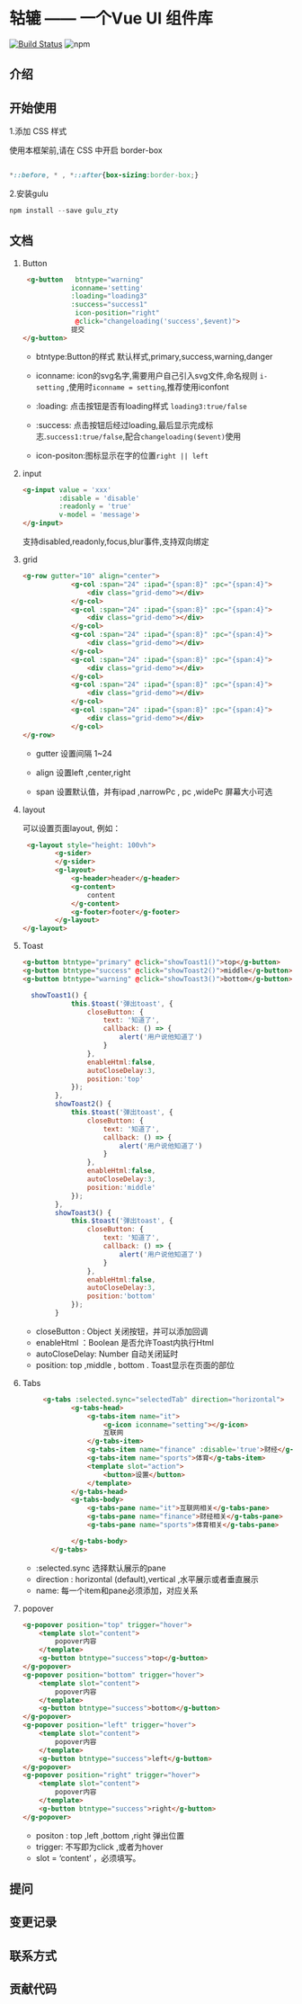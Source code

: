 # 轱辘 —— 一个Vue UI 组件库
[![Build Status](https://travis-ci.org/Storm4542/gulu.svg?branch=master)](https://travis-ci.org/Storm4542/gulu) 
![npm](https://img.shields.io/npm/v/npm.svg)

## 介绍
## 开始使用
1.添加 CSS 样式

使用本框架前,请在 CSS 中开启 border-box

```css

*::before, * , *::after{box-sizing:border-box;}

```
2.安装gulu 
```javascript
npm install --save gulu_zty
```
## 文档

1. Button

   ```html
    <g-button 	btntype="warning"
               iconname='setting'
               :loading="loading3"
               :success="success1"
                icon-position="right"
                @click="changeloading('success',$event)">
               提交
   </g-button>
   ```

   - btntype:Button的样式 默认样式,primary,success,warning,danger

   - iconname: icon的svg名字,需要用户自己引入svg文件,命名规则 `i-setting` ,使用时`iconname = setting`,推荐使用iconfont

   - :loading: 点击按钮是否有loading样式 `loading3:true/false`

   - :success: 点击按钮后经过loading,最后显示完成标志.`success1:true/false`,配合`changeloading($event)`使用

   - icon-positon:图标显示在字的位置`right || left`

2. input 

   ```html
   <g-input value = 'xxx'
            :disable = 'disable'
            :readonly = 'true'
            v-model = 'message'>
   </g-input>
   ```

   支持disabled,readonly,focus,blur事件,支持双向绑定

3. grid

   ```html
   <g-row gutter="10" align="center">
               <g-col :span="24" :ipad="{span:8}" :pc="{span:4}">
                   <div class="grid-demo"></div>
               </g-col>
               <g-col :span="24" :ipad="{span:8}" :pc="{span:4}">
                   <div class="grid-demo"></div>
               </g-col>
               <g-col :span="24" :ipad="{span:8}" :pc="{span:4}">
                   <div class="grid-demo"></div>
               </g-col>
               <g-col :span="24" :ipad="{span:8}" :pc="{span:4}">
                   <div class="grid-demo"></div>
               </g-col>
               <g-col :span="24" :ipad="{span:8}" :pc="{span:4}">
                   <div class="grid-demo"></div>
               </g-col>
               <g-col :span="24" :ipad="{span:8}" :pc="{span:4}">
                   <div class="grid-demo"></div>
               </g-col>
   </g-row>
   ```

   - gutter 设置间隔 1~24

   - align 设置left ,center,right 

   - span 设置默认值，并有ipad ,narrowPc , pc ,widePc 屏幕大小可选

4. layout

   可以设置页面layout, 例如：

   ```html
    <g-layout style="height: 100vh">
           <g-sider>
           </g-sider>
           <g-layout>
               <g-header>header</g-header>
               <g-content>
                   content
               </g-content>
               <g-footer>footer</g-footer>
           </g-layout>
   </g-layout>
   ```

5. Toast

   ```html
   <g-button btntype="primary" @click="showToast1()">top</g-button>
   <g-button btntype="success" @click="showToast2()">middle</g-button>
   <g-button btntype="warning" @click="showToast3()">bottom</g-button>
   ```

   ```javascript
     showToast1() {
               this.$toast('弹出toast', {
                   closeButton: {
                       text: '知道了',
                       callback: () => {
                           alert('用户说他知道了')
                       }
                   },
                   enableHtml:false,
                   autoCloseDelay:3,
                   position:'top'
               });
           },
           showToast2() {
               this.$toast('弹出toast', {
                   closeButton: {
                       text: '知道了',
                       callback: () => {
                           alert('用户说他知道了')
                       }
                   },
                   enableHtml:false,
                   autoCloseDelay:3,
                   position:'middle'
               });
           },
           showToast3() {
               this.$toast('弹出toast', {
                   closeButton: {
                       text: '知道了',
                       callback: () => {
                           alert('用户说他知道了')
                       }
                   },
                   enableHtml:false,
                   autoCloseDelay:3,
                   position:'bottom'
               });
           }
   ```

   - closeButton : Object 关闭按钮，并可以添加回调
   - enableHtml ：Boolean  是否允许Toast内执行Html
   - autoCloseDelay: Number 自动关闭延时
   - position: top ,middle , bottom .  Toast显示在页面的部位

6. Tabs

   ```html
    	<g-tabs :selected.sync="selectedTab" direction="horizontal">
               <g-tabs-head>
                   <g-tabs-item name="it">
                       <g-icon iconname="setting"></g-icon>
                       互联网
                   </g-tabs-item>
                   <g-tabs-item name="finance" :disable='true'>财经</g-tabs-item>
                   <g-tabs-item name="sports">体育</g-tabs-item>
                   <template slot="action">
                       <button>设置</button>
                   </template>
               </g-tabs-head>
               <g-tabs-body>
                   <g-tabs-pane name="it">互联网相关</g-tabs-pane>
                   <g-tabs-pane name="finance">财经相关</g-tabs-pane>
                   <g-tabs-pane name="sports">体育相关</g-tabs-pane>
   
               </g-tabs-body>
          </g-tabs>
   ```

   - :selected.sync 选择默认展示的pane
   - direction : horizontal (default),vertical ,水平展示或者垂直展示
   - name: 每一个item和pane必须添加，对应关系

7. popover

   ```html
   <g-popover position="top" trigger="hover">
       <template slot="content">
           popover内容
       </template>
       <g-button btntype="success">top</g-button>
   </g-popover>
   <g-popover position="bottom" trigger="hover">
       <template slot="content">
           popover内容
       </template>
       <g-button btntype="success">bottom</g-button>
   </g-popover>
   <g-popover position="left" trigger="hover">
       <template slot="content">
           popover内容
       </template>
       <g-button btntype="success">left</g-button>
   </g-popover>
   <g-popover position="right" trigger="hover">
       <template slot="content">
           popover内容
       </template>
       <g-button btntype="success">right</g-button>
   </g-popover>
   ```

   - positon : top ,left ,bottom ,right  弹出位置
   - trigger: 不写即为click ,或者为hover
   - slot = ‘content’ ，必须填写。

## 提问

## 变更记录
## 联系方式
## 贡献代码